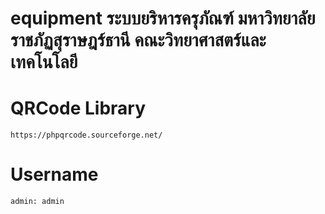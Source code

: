 # equipment ระบบยริหารครุภัณฑ์ มหาวิทยาลัยราชภัฏสุราษฎร์ธานี คณะวิทยาศาสตร์และเทคโนโลยี

# QRCode Library
    https://phpqrcode.sourceforge.net/

# Username
    admin: admin
